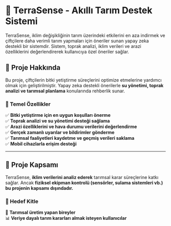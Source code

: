 # 🌿 TerraSense - Akıllı Tarım Destek Sistemi

TerraSense, iklim değişikliğinin tarım üzerindeki etkilerini en aza indirmek ve çiftçilere daha verimli tarım yapmaları için öneriler sunan yapay zeka destekli bir sistemdir. Sistem, toprak analizi, iklim verileri ve arazi özelliklerini değerlendirerek kullanıcıya özel öneriler sağlar.

## 📌 Proje Hakkında

Bu proje, çiftçilerin bitki yetiştirme süreçlerini optimize etmelerine yardımcı olmak için geliştirilmiştir. Yapay zeka destekli önerilerle **su yönetimi, toprak analizi ve tarımsal planlama** konularında rehberlik sunar.

### 🚀 Temel Özellikler

✅ **Bitki yetiştirme için en uygun koşulları önerme**  
✅ **Toprak analizi ve su yönetimi desteği sağlama**  
✅ **Arazi özelliklerini ve hava durumu verilerini değerlendirme**  
✅ **Gerçek zamanlı uyarılar ve bildirimler gönderme**  
✅ **Tarımsal faaliyetleri kaydetme ve geçmiş verileri saklama**  
✅ **Mobil cihazlarla erişim desteği**  

---

## 📌 Proje Kapsamı

TerraSense, **iklim verilerini analiz ederek** tarımsal karar süreçlerine katkı sağlar. Ancak **fiziksel ekipman kontrolü (sensörler, sulama sistemleri vb.) bu projenin kapsamı dışındadır.**

### 🎯 Hedef Kitle

🌾 **Tarımsal üretim yapan bireyler**  
📊 **Veriye dayalı tarım kararları almak isteyen kullanıcılar**  
